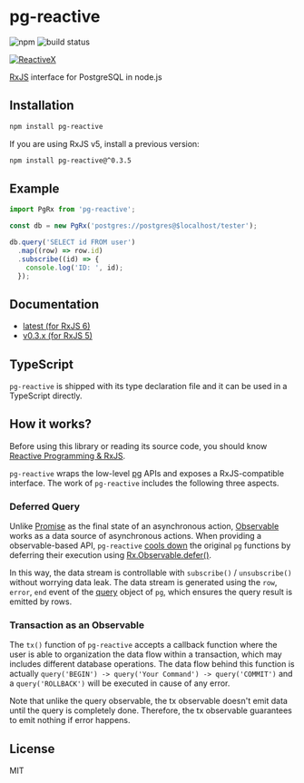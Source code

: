 # pg-reactive

![npm](https://img.shields.io/npm/v/pg-reactive.svg) ![build status](https://travis-ci.org/haoliangyu/pg-reactive.svg?branch=master)

[![ReactiveX](http://reactivex.io/assets/Rx_Logo_S.png)](http://reactivex.io/)

[RxJS](https://github.com/ReactiveX/rxjs) interface for PostgreSQL in node.js


## Installation

``` bash
npm install pg-reactive
```

If you are using RxJS v5, install a previous version:

``` bash
npm install pg-reactive@^0.3.5
```

## Example

``` javascript
import PgRx from 'pg-reactive';

const db = new PgRx('postgres://postgres@$localhost/tester');

db.query('SELECT id FROM user')
  .map((row) => row.id)
  .subscribe((id) => {
    console.log('ID: ', id);
  });
```

## Documentation

* [latest (for RxJS 6)](https://haoliangyu.github.io/pg-reactive)
* [v0.3.x (for RxJS 5)](https://github.com/haoliangyu/pg-reactive/blob/v0.3.5/README.md)

## TypeScript

`pg-reactive` is shipped with its type declaration file and it can be used in a TypeScript directly.

## How it works?

Before using this library or reading its source code, you should know [Reactive Programming & RxJS](http://reactivex.io/intro.html).

`pg-reactive` wraps the low-level [pg](https://github.com/brianc/node-postgres) APIs and exposes a RxJS-compatible interface. The work of `pg-reactive` includes the following three aspects.

### Deferred Query

Unlike [Promise](https://developer.mozilla.org/en-US/docs/Web/JavaScript/Reference/Global_Objects/Promise) as the final state of an asynchronous action, [Observable](http://reactivex.io/documentation/observable.html) works as a data source of asynchronous actions. When providing a observable-based API, `pg-reactive` [cools down](https://stackoverflow.com/questions/32190445/hot-and-cold-observables-are-there-hot-and-cold-operators) the original `pg` functions by deferring their execution using [Rx.Observable.defer()](http://reactivex.io/rxjs/class/es6/Observable.js~Observable.html#static-method-defer).

In this way, the data stream is controllable with `subscribe()` / `unsubscribe()` without worrying data leak. The data stream is generated using the `row`, `error`, `end` event of the [query](https://github.com/brianc/node-postgres/wiki/Client#events) object of `pg`, which ensures the query result is emitted by rows.

### Transaction as an Observable

The `tx()` function of `pg-reactive` accepts a callback function where the user is able to organization the data flow within a transaction, which may includes different database operations. The data flow behind this function is actually `query('BEGIN') -> query('Your Command') -> query('COMMIT')` and a `query('ROLLBACK')` will be executed in cause of any error.

Note that unlike the query observable, the tx observable doesn't emit data until the query is completely done. Therefore, the tx observable guarantees to emit nothing if error happens.

## License

MIT

